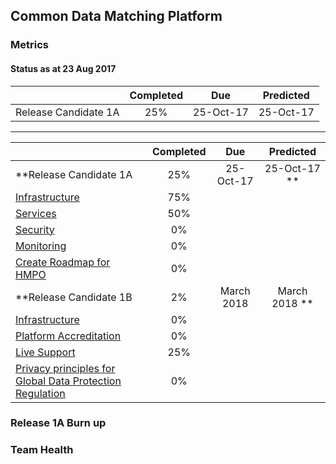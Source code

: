## Common Data Matching Platform
### Metrics
#### Status as at 23 Aug 2017

|  |Completed  | Due | Predicted |
|:-----| :-----:|:-----:|:-----:|
|Release Candidate 1A  | 25% |25-Oct-17 | 25-Oct-17 |


---------

|  |Completed  | Due | Predicted |
|:-----| :-----:|:-----:|:-----:|
|**Release Candidate 1A  | 25% |25-Oct-17 | 25-Oct-17 **|
| [Infrastructure](https://jira.digital.homeoffice.gov.uk/browse/CDMP-83) | 75% | | |
| [Services](https://jira.digital.homeoffice.gov.uk/browse/CDMP-85)|  50% | | |
| [Security](https://jira.digital.homeoffice.gov.uk/browse/CDMP-86) | 0% | | | 
| [Monitoring](https://jira.digital.homeoffice.gov.uk/browse/CDMP-87) |  0% || |
| [Create Roadmap for HMPO](https://jira.digital.homeoffice.gov.uk/browse/CDMP-80)|   0% | ||
|**Release Candidate 1B  |2% |March 2018 | March 2018 ** |
| [Infrastructure](https://jira.digital.homeoffice.gov.uk/browse/CDMP-83)  | 0% | | |
| [Platform Accreditation](https://jira.digital.homeoffice.gov.uk/browse/CDMP-88) | 0% | | |
| [Live Support](https://jira.digital.homeoffice.gov.uk/browse/CDMP-19)  | 25% | | |
| [Privacy principles for Global Data Protection Regulation](https://jira.digital.homeoffice.gov.uk/browse/CDMP-19)  | 0% | | |


### Release 1A Burn up
<div id="chart"></div>
<script>
var chart = c3.generate({

data: {
x: 'x',
columns: [
['x', 1, 2, 3, 4, 5, 6,7],
['done', 15.3, 12.5, 0, 0, 0, 0, 0],
['to do', 42.8, 52.5, 0, 0, 0, 0, 0],
['required', 7, 19, 28, 37, 46, 56, 65],
],

type: 'bar',
types: {
required: 'line',
},


groups: [ 
['to do','done'] ] 
},

bindto: '#chart'

});
</script>
### Team Health
<div id="chart1"></div>
<script>
var chart = c3.generate({
data: {
columns: [
['data1', 2.8, 3.3],
['data2', 2.8, 4.0],
['data3', 3.2, 3.5],
['data4', 3.2, 3.8],
['data5',3.0, 4.5],
['data6', 3.0, 3.8],
['data7', 3.4, 2.8],
['data8', 2.6, 3.5],
['data9', 4.0, 3.5],
['data10', 3.2, 4.0],
['data11', 4.0, 3.8],
['data12', 3.2, 3.0]
],

names: 
{
data1: 'line',
data2: 'line',
data3: 'line',
data4: 'line',
data5: 'line',
data6: 'line',
data7: 'line',
data8: 'line',
data9: 'line',
data10: 'line',
data11: 'line',
data12: 'line' },
    
types: {
data1: 'line',
data2: 'line',
data3: 'line',
data4: 'line',
data5: 'line',
data6: 'line',
data7: 'line',
data8: 'line',
data9: 'line',
data10: 'line',
data11: 'line',
data12: 'line'
},

groups: 
[['data1', 'data2', 'data3', 'data4', 'data5', 'data6', 'data7', 'data8', 'data9','data10','data11','data12']]
},

bindto: '#chart1'

});
</script>
